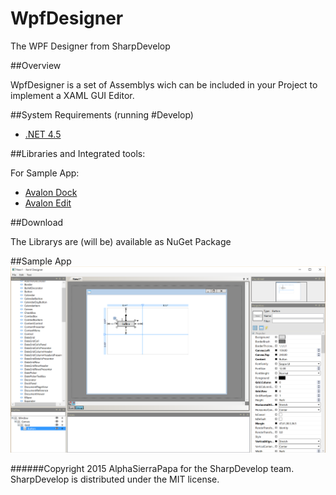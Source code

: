 # WpfDesigner
The WPF Designer from SharpDevelop

##Overview

 WpfDesigner is a set of Assemblys wich can be included in your Project to implement a XAML GUI Editor.

##System Requirements (running #Develop)

 - [.NET 4.5](http://www.microsoft.com/en-au/download/details.aspx?id=30653)

##Libraries and Integrated tools:

For Sample App:
* [Avalon Dock](http://avalondock.codeplex.com/)
* [Avalon Edit](https://github.com/icsharpcode/AvalonEdit)

##Download

 The Librarys are (will be) available as NuGet Package

##Sample App
![Sample App](/screenshot.png?raw=true "Sample App")

######Copyright 2015 AlphaSierraPapa for the SharpDevelop team. SharpDevelop is distributed under the MIT license.
